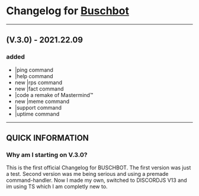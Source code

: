# Changelog for [Buschbot](https://grando69.github.io/redirects/add)

---

## (V.3.0) - 2021.22.09

### added

- |ping command
- |help command
- new |rps command
- new |fact command
- |code a remake of Mastermind™
- new |meme command
- |support command
- |uptime command

---

## QUICK INFORMATION

### Why am I starting on V.3.0?

This is the first official Changelog for BUSCHBOT. The first version was just a test. Second version was me being serious and using a premade command-handler. Now I made my own, switched to DISCORDJS V13 and im using TS which I am completly new to.
